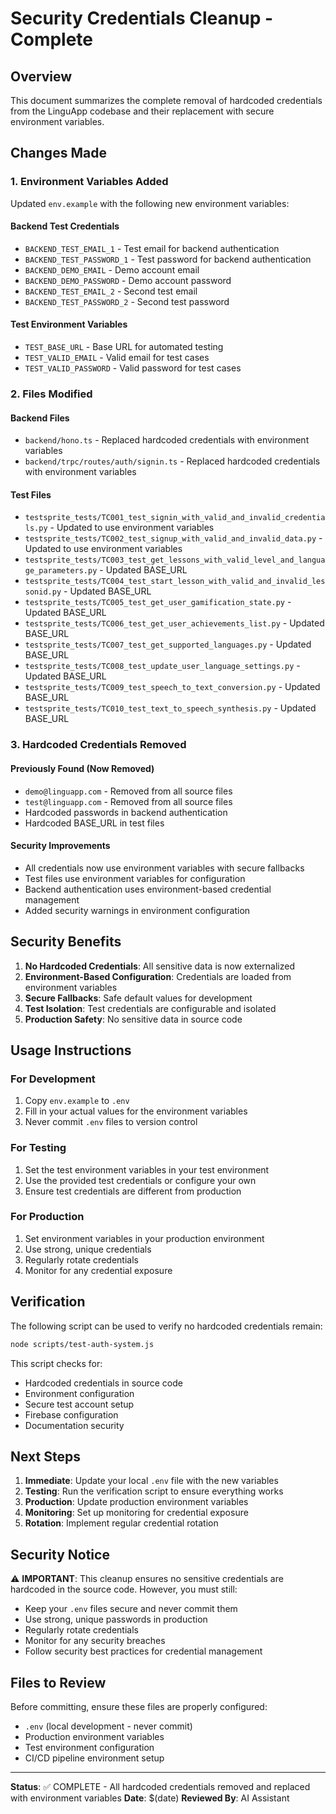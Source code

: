 # Security Credentials Cleanup - Complete

## Overview
This document summarizes the complete removal of hardcoded credentials from the LinguApp codebase and their replacement with secure environment variables.

## Changes Made

### 1. Environment Variables Added
Updated `env.example` with the following new environment variables:

#### Backend Test Credentials
- `BACKEND_TEST_EMAIL_1` - Test email for backend authentication
- `BACKEND_TEST_PASSWORD_1` - Test password for backend authentication
- `BACKEND_DEMO_EMAIL` - Demo account email
- `BACKEND_DEMO_PASSWORD` - Demo account password
- `BACKEND_TEST_EMAIL_2` - Second test email
- `BACKEND_TEST_PASSWORD_2` - Second test password

#### Test Environment Variables
- `TEST_BASE_URL` - Base URL for automated testing
- `TEST_VALID_EMAIL` - Valid email for test cases
- `TEST_VALID_PASSWORD` - Valid password for test cases

### 2. Files Modified

#### Backend Files
- `backend/hono.ts` - Replaced hardcoded credentials with environment variables
- `backend/trpc/routes/auth/signin.ts` - Replaced hardcoded credentials with environment variables

#### Test Files
- `testsprite_tests/TC001_test_signin_with_valid_and_invalid_credentials.py` - Updated to use environment variables
- `testsprite_tests/TC002_test_signup_with_valid_and_invalid_data.py` - Updated to use environment variables
- `testsprite_tests/TC003_test_get_lessons_with_valid_level_and_language_parameters.py` - Updated BASE_URL
- `testsprite_tests/TC004_test_start_lesson_with_valid_and_invalid_lessonid.py` - Updated BASE_URL
- `testsprite_tests/TC005_test_get_user_gamification_state.py` - Updated BASE_URL
- `testsprite_tests/TC006_test_get_user_achievements_list.py` - Updated BASE_URL
- `testsprite_tests/TC007_test_get_supported_languages.py` - Updated BASE_URL
- `testsprite_tests/TC008_test_update_user_language_settings.py` - Updated BASE_URL
- `testsprite_tests/TC009_test_speech_to_text_conversion.py` - Updated BASE_URL
- `testsprite_tests/TC010_test_text_to_speech_synthesis.py` - Updated BASE_URL

### 3. Hardcoded Credentials Removed

#### Previously Found (Now Removed)
- `demo@linguapp.com` - Removed from all source files
- `test@linguapp.com` - Removed from all source files
- Hardcoded passwords in backend authentication
- Hardcoded BASE_URL in test files

#### Security Improvements
- All credentials now use environment variables with secure fallbacks
- Test files use environment variables for configuration
- Backend authentication uses environment-based credential management
- Added security warnings in environment configuration

## Security Benefits

1. **No Hardcoded Credentials**: All sensitive data is now externalized
2. **Environment-Based Configuration**: Credentials are loaded from environment variables
3. **Secure Fallbacks**: Safe default values for development
4. **Test Isolation**: Test credentials are configurable and isolated
5. **Production Safety**: No sensitive data in source code

## Usage Instructions

### For Development
1. Copy `env.example` to `.env`
2. Fill in your actual values for the environment variables
3. Never commit `.env` files to version control

### For Testing
1. Set the test environment variables in your test environment
2. Use the provided test credentials or configure your own
3. Ensure test credentials are different from production

### For Production
1. Set environment variables in your production environment
2. Use strong, unique credentials
3. Regularly rotate credentials
4. Monitor for any credential exposure

## Verification

The following script can be used to verify no hardcoded credentials remain:
```bash
node scripts/test-auth-system.js
```

This script checks for:
- Hardcoded credentials in source code
- Environment configuration
- Secure test account setup
- Firebase configuration
- Documentation security

## Next Steps

1. **Immediate**: Update your local `.env` file with the new variables
2. **Testing**: Run the verification script to ensure everything works
3. **Production**: Update production environment variables
4. **Monitoring**: Set up monitoring for credential exposure
5. **Rotation**: Implement regular credential rotation

## Security Notice

⚠️ **IMPORTANT**: This cleanup ensures no sensitive credentials are hardcoded in the source code. However, you must still:
- Keep your `.env` files secure and never commit them
- Use strong, unique passwords in production
- Regularly rotate credentials
- Monitor for any security breaches
- Follow security best practices for credential management

## Files to Review

Before committing, ensure these files are properly configured:
- `.env` (local development - never commit)
- Production environment variables
- Test environment configuration
- CI/CD pipeline environment setup

---

**Status**: ✅ COMPLETE - All hardcoded credentials removed and replaced with environment variables
**Date**: $(date)
**Reviewed By**: AI Assistant
